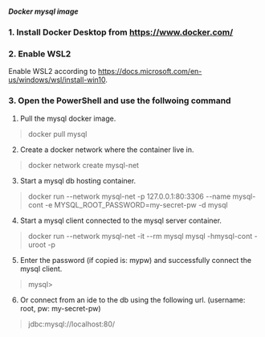 ##### Docker mysql image

### 1. Install Docker Desktop from https://www.docker.com/

### 2. Enable WSL2 
Enable WSL2 according to https://docs.microsoft.com/en-us/windows/wsl/install-win10.

### 3. Open the PowerShell and use the follwoing command
1. Pull the mysql docker image.
> docker pull mysql
2. Create a docker network where the container live in.
> docker network create mysql-net
3. Start a mysql db hosting container. 
>  docker run --network mysql-net -p 127.0.0.1:80:3306 --name mysql-cont -e MYSQL_ROOT_PASSWORD=my-secret-pw -d mysql
4. Start a mysql client connected to the mysql server container.
> docker run --network mysql-net -it --rm mysql mysql -hmysql-cont -uroot -p
5. Enter the password (if copied is: mypw) and successfully connect the mysql client.
> mysql>
6. Or connect from an ide to the db using the following url. (username: root, pw: my-secret-pw)
> jdbc:mysql://localhost:80/